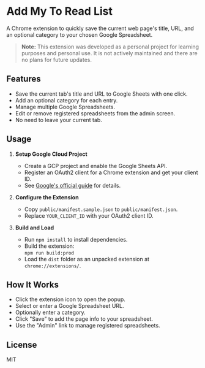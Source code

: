 # Add My To Read List

A Chrome extension to quickly save the current web page's title, URL, and an optional category to your chosen Google Spreadsheet.

> **Note:** This extension was developed as a personal project for learning purposes and personal use. It is not actively maintained and there are no plans for future updates.

## Features

- Save the current tab's title and URL to Google Sheets with one click.
- Add an optional category for each entry.
- Manage multiple Google Spreadsheets.
- Edit or remove registered spreadsheets from the admin screen.
- No need to leave your current tab.

## Usage

1. **Setup Google Cloud Project**
   - Create a GCP project and enable the Google Sheets API.
   - Register an OAuth2 client for a Chrome extension and get your client ID.
   - See [Google's official guide](https://developer.chrome.com/docs/extensions/how-to/integrate/oauth) for details.

2. **Configure the Extension**
   - Copy `public/manifest.sample.json` to `public/manifest.json`.
   - Replace `YOUR_CLIENT_ID` with your OAuth2 client ID.

3. **Build and Load**
   - Run `npm install` to install dependencies.
   - Build the extension:  
     `npm run build:prod`
   - Load the `dist` folder as an unpacked extension at `chrome://extensions/`.

## How It Works

- Click the extension icon to open the popup.
- Select or enter a Google Spreadsheet URL.
- Optionally enter a category.
- Click "Save" to add the page info to your spreadsheet.
- Use the "Admin" link to manage registered spreadsheets.

## License

MIT
